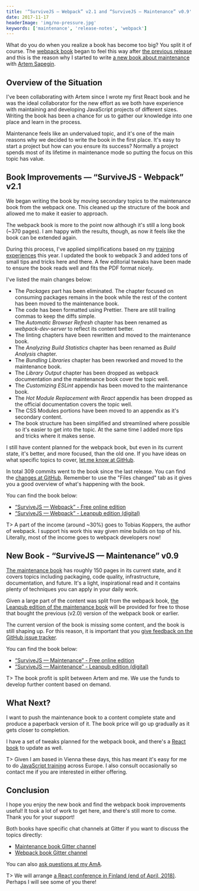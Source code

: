 ```yaml
---
title: '“SurviveJS — Webpack” v2.1 and “SurviveJS — Maintenance” v0.9'
date: 2017-11-17
headerImage: 'img/no-pressure.jpg'
keywords: ['maintenance', 'release-notes', 'webpack']
---
```


What do you do when you realize a book has become too big? You split it of course. The [webpack book](/webpack/) began to feel this way after [the previous release](../survivejs-webpack-20/) and this is the reason why I started to write [a new book about maintenance](/maintenance/) with [Artem Sapegin](https://github.com/sapegin).

## Overview of the Situation

I've been collaborating with Artem since I wrote my first React book and he was the ideal collaborator for the new effort as we both have experience with maintaining and developing JavaScript projects of different sizes. Writing the book has been a chance for us to gather our knowledge into one place and learn in the process.

Maintenance feels like an undervalued topic, and it's one of the main reasons why we decided to write the book in the first place. It's easy to start a project but how can you ensure its success? Normally a project spends most of its lifetime in maintenance mode so putting the focus on this topic has value.

## Book Improvements — “SurviveJS - Webpack” v2.1

We began writing the book by moving secondary topics to the maintenance book from the webpack one. This cleaned up the structure of the book and allowed me to make it easier to approach.

The webpack book is more to the point now although it's still a long book (~370 pages). I am happy with the results, though, as now it feels like the book can be extended again.

During this process, I've applied simplifications based on my [training experiences](/training/) this year. I updated the book to webpack 3 and added tons of small tips and tricks here and there. A few editorial tweaks have been made to ensure the book reads well and fits the PDF format nicely.

I've listed the main changes below:

* The *Packages* part has been eliminated. The chapter focused on consuming packages remains in the book while the rest of the content has been moved to the maintenance book.
* The code has been formatted using Prettier. There are still trailing commas to keep the diffs simple.
* The *Automatic Browser Refresh* chapter has been renamed as *webpack-dev-server* to reflect its content better.
* The linting chapters have been rewritten and moved to the maintenance book.
* The *Analyzing Build Statistics* chapter has been renamed as *Build Analysis* chapter.
* The *Bundling Libraries* chapter has been reworked and moved to the maintenance book.
* The *Library Output* chapter has been dropped as webpack documentation and the maintenance book cover the topic well.
* The *Customizing ESLint* appendix has been moved to the maintenance book.
* The *Hot Module Replacement with React* appendix has been dropped as the official documentation covers the topic well.
* The CSS Modules portions have been moved to an appendix as it's secondary content.
* The book structure has been simplified and streamlined where possible so it's easier to get into the topic. At the same time I added more tips and tricks where it makes sense.

I still have content planned for the webpack book, but even in its current state, it's better, and more focused, than the old one. If you have ideas on what specific topics to cover, [let me know at GitHub](https://github.com/survivejs/webpack-book/issues).

In total 309 commits went to the book since the last release. You can find the [changes at GitHub](https://github.com/survivejs/webpack-book/compare/v2.0.22...v2.1.0). Remember to use the "Files changed" tab as it gives you a good overview of what's happening with the book.

You can find the book below:

* [“SurviveJS — Webpack” - Free online edition](/webpack/preface/)
* [“SurviveJS — Webpack” - Leanpub edition (digital)](https://leanpub.com/survivejs-webpack/)

T> A part of the income (around ~30%) goes to Tobias Koppers, the author of webpack. I support his work this way given mine builds on top of his. Literally, most of the income goes to webpack developers now!

## New Book - “SurviveJS — Maintenance” v0.9

[The maintenance book](/maintenance) has roughly 150 pages in its current state, and it covers topics including packaging, code quality, infrastructure, documentation, and future. It's a light, inspirational read and it contains plenty of techniques you can apply in your daily work.

Given a large part of the content was split from the webpack book, [the Leanpub edition of the maintenance book](https://leanpub.com/survivejs-maintenance) will be provided for free to those that bought the previous (v2.0) version of the webpack book or earlier.

The current version of the book is missing some content, and the book is still shaping up. For this reason, it is important that you [give feedback on the GitHub issue tracker](https://github.com/survivejs/maintenance-book/issues).

You can find the book below:

* [“SurviveJS — Maintenance” - Free online edition](/maintenance/preface/)
* [“SurviveJS — Maintenance” - Leanpub edition (digital)](https://leanpub.com/survivejs-maintenance/)

T> The book profit is split between Artem and me. We use the funds to develop further content based on demand.

## What Next?

I want to push the maintenance book to a content complete state and produce a paperback version of it. The book price will go up gradually as it gets closer to completion.

I have a set of tweaks planned for the webpack book, and there's a [React book](/react/) to update as well.

T> Given I am based in Vienna these days, this has meant it's easy for me to do [JavaScript training](https://survivejs.com/training/) across Europe. I also consult occasionally so contact me if you are interested in either offering.

## Conclusion

I hope you enjoy the new book and find the webpack book improvements useful! It took a lot of work to get here, and there's still more to come. Thank you for your support!

Both books have specific chat channels at Gitter if you want to discuss the topics directly:

* [Maintenance book Gitter channel](https://gitter.im/survivejs/maintenance)
* [Webpack book Gitter channel](https://gitter.im/survivejs/webpack)

You can also [ask questions at my AmA](https://github.com/survivejs/ama/issues).

T> We will arrange [a React conference in Finland (end of April, 2018)](https://react-finland.fi/). Perhaps I will see some of you there!
